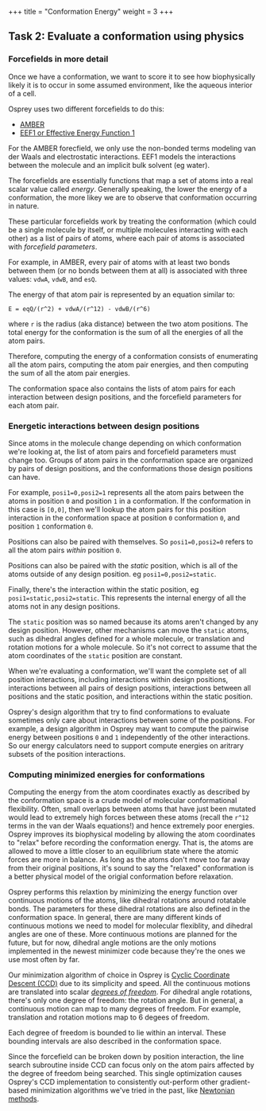 +++
title = "Conformation Energy"
weight = 3
+++


## Task 2: Evaluate a conformation using physics

### Forcefields in more detail

Once we have a conformation, we want to score it to see how biophysically likely it
is to occur in some assumed environment, like the aqueous interior of a cell.

Osprey uses two different forcefields to do this:
 * [AMBER](https://en.wikipedia.org/wiki/AMBER)
 * [EEF1 or Effective Energy Function 1](http://charmm.sunhwanj.com/html/eef1.html)
 
For the AMBER forecfield, we only use the non-bonded terms modeling van der Waals
and electrostatic interactions. EEF1 models the interactions between the molecule
and an implicit bulk solvent (eg water).

The forcefields are essentially functions that map a set of atoms into a real
scalar value called *energy*. Generally speaking, the lower the energy of a conformation,
the more likey we are to observe that conformation occurring in nature.

These particular forcefields work by treating the conformation (which could be a single
molecule by itself, or multiple molecules interacting with each other) as a list of pairs
of atoms, where each pair of atoms is associated with *forcefield parameters*.

For example, in AMBER, every pair of atoms with at least two bonds between them
(or no bonds between them at all) is associated with three values:
`vdwA`, `vdwB`, and `esQ`.

The energy of that atom pair is represented by an equation similar to:
```
E = eqQ/(r^2) + vdwA/(r^12) - vdwB/(r^6)
```
where `r` is the radius (aka distance) between the two atom positions.
The total energy for the conformation is the sum of all the energies of all
the atom pairs.

Therefore, computing the energy of a conformation consists of enumerating all
the atom pairs, computing the atom pair energies, and then computing the sum of all
the atom pair energies.

The conformation space also contains the lists of atom pairs for each interaction
between design positions, and the forcefield parameters for each atom pair.


### Energetic interactions between design positions

Since atoms in the molecule change depending on which conformation we're looking at,
the list of atom pairs and forcefield parameters must change too. Groups of atom pairs
in the conformation space are organized by pairs of design positions, and the conformations
those design positions can have.

For example, `posi1=0,posi2=1` represents all the atom pairs between the atoms in
position `0` and position `1` in a conformation. If the conformation in this case is `[0,0]`,
then we'll lookup the atom pairs for this position interaction in the conformation space
at position `0` conformation `0`, and position `1` conformation `0`.

Positions can also be paired with themselves. So `posi1=0,posi2=0` refers to all the atom
pairs *within* position `0`.

Positions can also be paired with the *static* position, which is all of the atoms outside
of any design position. eg `posi1=0,posi2=static`.

Finally, there's the interaction within the static position,
eg `posi1=static,posi2=static`. This represents the internal energy of all the atoms
not in any design positions.

The `static` position was so named because its atoms aren't changed by any design position.
However, other mechanisms can move the `static` atoms, such as dihedral angles defined
for a whole molecule, or translation and rotation motions for a whole molecule.
So it's not correct to assume that the atom coordinates of the `static` position are
constant.

When we're evaluating a conformation, we'll want the complete set of all position
interactions, including interactions within design positions, interactions between all
pairs of design positions, interactions between all positions and the static position,
and interactions within the static position.

Osprey's design algorithm that try to find conformations to evaluate sometimes only
care about interactions between some of the positions. For example, a design algorithm
in Osprey may want to compute the pairwise energy between positions `0` and `1`
independently of the other interactions. So our energy calculators need to support
compute energies on aritrary subsets of the position interactions.


### Computing minimized energies for conformations 

Computing the energy from the atom coordinates exactly as described by the conformation
space is a crude model of molecular conformational flexibility. Often, small overlaps
between atoms that have just been mutated would lead to extremely high forces between
these atoms (recall the `r^12` terms in the van der Waals equations!) and hence extremely
poor energies. Osprey improves its biophysical modeling by allowing the atom coordinates
to "relax" before recording the conformation energy. That is, the atoms are allowed to
move a little closer to an equilibrium state where the atomic forces are more in balance.
As long as the atoms don't move too far away from their original positions, it's sound
to say the "relaxed" conformation is a better physical model of the origial conformation
before relaxation.

Osprey performs this relaxtion by minimizing the energy function over continuous motions
of the atoms, like dihedral rotations around rotatable bonds. The parameters for these
dihedral rotations are also defined in the conformation space. In general, there are
many different kinds of continuous motions we need to model for molecular flexiblity,
and dihedral angles are one of these. More continuous motions are planned for the future,
but for now, dihedral angle motions are the only motions implemented in the newest
minimizer code because they're the ones we use most often by far.

Our minimization algorithm of choice in Osprey is
[Cyclic Coordinate Descent (CCD)](https://en.wikipedia.org/wiki/Coordinate_descent) due
to its simplicity and speed. All the continuous motions are translated into scalar
[*degrees of freedom*](https://en.wikipedia.org/wiki/Degrees_of_freedom_(statistics)).
For dihedral angle rotations, there's only one degree of freedom:
the rotation angle. But in general, a continuous motion can map to many degrees of freedom.
For example, translation and rotation motions map to 6 degees of freedom.

Each degree of freedom is bounded to lie within an interval. These bounding intervals
are also described in the conformation space.

Since the forcefield can be broken down by position interaction, the line search
subroutine inside CCD can focus only on the atom pairs affected by the degree of freedom
being searched. This single optimization causes Osprey's CCD implementation to consistently
out-perform other gradient-based minimization algorithms we've tried in the past, like
[Newtonian methods](https://en.wikipedia.org/wiki/Newton%27s_method_in_optimization).

